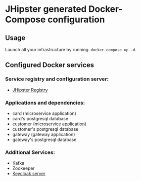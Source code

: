 # JHipster generated Docker-Compose configuration

## Usage

Launch all your infrastructure by running: `docker-compose up -d`.

## Configured Docker services

### Service registry and configuration server:

- [JHipster Registry](http://localhost:8761)

### Applications and dependencies:

- card (microservice application)
- card's postgresql database
- customer (microservice application)
- customer's postgresql database
- gateway (gateway application)
- gateway's postgresql database

### Additional Services:

- Kafka
- Zookeeper
- [Keycloak server](http://localhost:9080)
